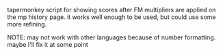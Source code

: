 tapermonkey script for showing scores after FM multipliers are applied on the mp history page. it works well enough to be used, but could use some more refining.

NOTE: may not work with other languages because of number formatting. maybe I'll fix it at some point
